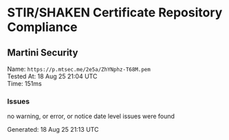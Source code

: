 # STIR/SHAKEN Certificate Repository Compliance

## Martini Security

Name: `https://p.mtsec.me/2e5a/ZhYNphz-T68M.pem`\
Tested At: 18 Aug 25 21:04 UTC\
Time: 151ms

### Issues

no warning, or error, or notice date level issues were found

Generated: 18 Aug 25 21:13 UTC